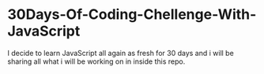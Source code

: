 # 30Days-Of-Coding-Chellenge-With-JavaScript
I decide to learn JavaScript all again as fresh for 30 days and i will be sharing all what i will be working on in inside this repo.
